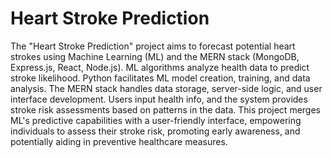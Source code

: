 # Heart Stroke Prediction
The "Heart Stroke Prediction" project aims to forecast potential heart strokes using Machine Learning (ML) and the MERN stack (MongoDB, Express.js, React, Node.js). ML algorithms analyze health data to predict stroke likelihood. Python facilitates ML model creation, training, and data analysis. The MERN stack handles data storage, server-side logic, and user interface development. Users input health info, and the system provides stroke risk assessments based on patterns in the data. This project merges ML's predictive capabilities with a user-friendly interface, empowering individuals to assess their stroke risk, promoting early awareness, and potentially aiding in preventive healthcare measures.
